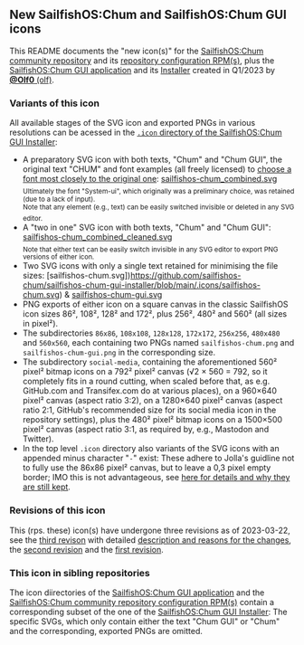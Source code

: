 ## New SailfishOS:Chum and SailfishOS:Chum GUI icons
This README documents the "new icon(s)" for the [SailfishOS:Chum community repository](https://github.com/sailfishos-chum) and its [repository configuration RPM(s)](https://github.com/sailfishos-chum/sailfishos-chum-repo-config), plus the [SailfishOS:Chum GUI application](https://github.com/sailfishos-chum/sailfishos-chum-gui) and its [Installer](https://github.com/sailfishos-chum/sailfishos-chum-gui-installer) created in Q1/2023 by [**\@Olf0** (olf)](https://github.com/Olf0).

### Variants of this icon
All available stages of the SVG icon and exported PNGs in various resolutions can be acessed in the [`.icon` directory of the SailfishOS:Chum GUI Installer](https://github.com/sailfishos-chum/sailfishos-chum-gui-installer/tree/main/.icons):
- A preparatory SVG icon with both texts, "Chum" and "Chum GUI", the original text "CHUM" and font examples (all freely licensed) to [choose a font most closely to the original one](https://github.com/sailfishos-chum/sailfishos-chum-gui/issues/132#issuecomment-1365622701): [sailfishos-chum_combined.svg](https://github.com/sailfishos-chum/sailfishos-chum-gui-installer/blob/main/.icons/sailfishos-chum_combined.svg)<br />
  <sub>Ultimately the font "System-ui", which originally was a preliminary choice, was retained (due to a lack of input).</sub><br />
  <sup>Note that any element (e.g., text) can be easily switched invisible or deleted in any SVG editor.</sup>
- A "two in one" SVG icon with both texts, "Chum" and "Chum GUI": [sailfishos-chum_combined_cleaned.svg](https://github.com/sailfishos-chum/sailfishos-chum-gui-installer/blob/main/.icons/sailfishos-chum_combined_cleaned.svg)<br />
  <sub>Note that either text can be easily switch invisible in any SVG editor to export PNG versions of either icon.</sub>
- Two SVG icons with only a single text retained for minimising the file sizes: [sailfishos-chum.svg])https://github.com/sailfishos-chum/sailfishos-chum-gui-installer/blob/main/.icons/sailfishos-chum.svg) & [sailfishos-chum-gui.svg](https://github.com/sailfishos-chum/sailfishos-chum-gui-installer/blob/main/.icons/sailfishos-chum-gui.svg)
- PNG exports of either icon on a square canvas in the classic SailfishOS icon sizes 86², 108², 128² and 172², plus 256², 480² and 560² (all sizes in pixel²).
- The subdirectories `86x86`, `108x108`, `128x128`, `172x172`, `256x256`, `480x480` and `560x560`, each containing two PNGs named `sailfishos-chum.png` and `sailfishos-chum-gui.png` in the corresponding size.
- The subdirectory `social-media`, containing the aforementioned 560² pixel² bitmap icons on a 792² pixel² canvas (√2 × 560 = 792, so it completely fits in a round cutting, when scaled before that, as e.g. GitHub.com and Transifex.com do at various places), on a 960×640 pixel² canvas (aspect ratio 3:2), on a 1280×640 pixel² canvas (aspect ratio 2:1, GitHub's recommended size for its social media icon in the repository settings), plus the 480² pixel² bitmap icons on a 1500×500 pixel² canvas (aspect ratio 3:1, as required by, e.g., Mastodon and Twitter).
- In the top level `.icon` directory also variants of the SVG icons with an appended minus character "`-`" exist: These adhere to Jolla's guidline not to fully use the 86x86 pixel² canvas, but to leave a 0,3 pixel empty border; IMO this is not advantageous, see [here for details and why they are still kept](https://github.com/sailfishos-chum/sailfishos-chum-gui-installer/pull/22#issue-1635512687).

### Revisions of this icon
This (rps. these) icon(s) have undergone three revisions as of 2023-03-22, see the [third revison](https://github.com/sailfishos-chum/sailfishos-chum-gui-installer/pull/22/files) with detailed [description and reasons for the changes](https://github.com/sailfishos-chum/sailfishos-chum-gui-installer/pull/22#issue-1635512687), the [second revision](https://github.com/sailfishos-chum/sailfishos-chum-gui-installer/pull/19) and the [first revision](https://github.com/sailfishos-chum/sailfishos-chum-gui-installer/pull/17/files).

### This icon in sibling repositories
The icon diirectories of the [SailfishOS:Chum GUI application](https://github.com/sailfishos-chum/sailfishos-chum-gui/tree/main/icons) and the [SailfishOS:Chum community repository configuration RPM(s)](https://github.com/sailfishos-chum/sailfishos-chum-repo-config/tree/main/.icons) contain a corresponding subset of the one of the [SailfishOS:Chum GUI Installer](https://github.com/sailfishos-chum/sailfishos-chum-gui-installer/tree/main/.icons): The specific SVGs, which only contain either the text "Chum GUI" or "Chum" and the corresponding, exported PNGs are omitted.

